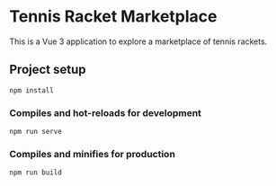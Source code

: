 # Tennis Racket Marketplace

This is a Vue 3 application to explore a marketplace of tennis rackets.

## Project setup
```
npm install
```

### Compiles and hot-reloads for development
```
npm run serve
```

### Compiles and minifies for production
```
npm run build
```
